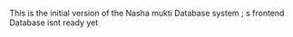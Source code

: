 This is the initial version of the Nasha mukti Database system ; s frontend 
Database isnt ready yet 